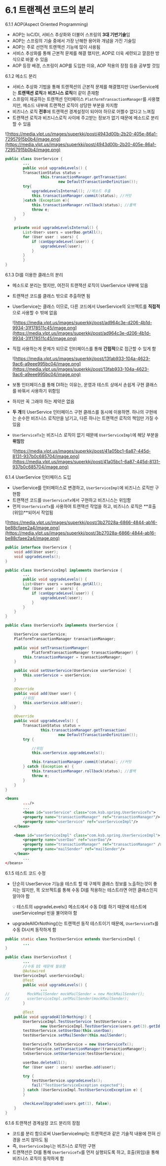 # 6.1 트랜젝션 코드의 분리

6.1.1 AOP(Aspect Oriented Programming)

- AOP는 IoC/DI, 서비스 추상화와 더불어 스프링의 **3대 기반기술**임
- AOP는 스프링의 기술 중에서 가장 난해한 용어와 개념을 가진 기술임
- AOP는 주로 선언적 트랜잭션 기능에 많이 사용됨
- 서비스 추상화를 통해 근본적 문제를 해결 했지만, AOP로 더욱 세련되고 깔끔한 방식으로 바꿀 수 있음
- AOP 등장 배경, 스프링이 AOP를 도입한 이유, AOP 적용의 장점 등을 공부할 것임

6.1.2 메소드 분리

- 서비스 추상화 기법을 통해 트랜잭션의 근본적 문제를 해결했지만 UserService에는 **트랜잭션 로직**과 **비즈니스 로직**이 같이 존재함
- 스프링이 제공하는 트랜잭션 인터페이스 `PlatformTransactionManager`를 사용했지만, 메소드 내부에 트랜잭션 로직이 상당한 부분을 차지함
- 비즈니스 로직 **전후**에 트랜잭션 경계설정이 되어야 하므로 어쩔수 없다고 느껴짐
- 트랜잭션 로직과 비즈니스로직 사이에 주고받는 정보가 없기 때문에 메소드로 분리할 수 있음

![https://media.vlpt.us/images/superkkj/post/4943d00b-2b20-405e-86a1-72957915b0b4/image.png](https://media.vlpt.us/images/superkkj/post/4943d00b-2b20-405e-86a1-72957915b0b4/image.png)

```java
public class UserService {
		...
		public void upgradeLevels() {
        TransactionStatus status =
                this.transactionManager.getTransaction(
                        new DefaultTransactionDefinition());
        try{
            upgradeLevelsInternal(); //메소드 추출
            this.transactionManager.commit(status); //커밋
        }catch (Exception e){
            this.transactionManager.rollback(status); //롤백
            throw e;
        }
    }

    private void upgradeLevelsInternal() {
        List<User> users = userDao.getAll();
        for (User user : users) {
            if (canUpgradeLevel(user)) {
                upgradeLevel(user);
            }
        }
		}
}
```

6.1.3 DI를 이용한 클래스의 분리

- 메소드로 분리는 했지만, 여전히 트랜잭션 로직이 UserService 내부에 있음
- 트랜잭션 코드를 클래스 밖으로 추출하면 됨
- UserService는 클래스 이므로, 다른 코드에서 UserService의 오브젝트를 **직접적**으로 사용할 수 밖에 없음
    
    ![https://media.vlpt.us/images/superkkj/post/ad964c3e-d206-4b1d-9934-31f178511c45/image.png](https://media.vlpt.us/images/superkkj/post/ad964c3e-d206-4b1d-9934-31f178511c45/image.png)
    
- 직접 사용하는게 문제가 되므로 인터페이스를 통해 **간접적**으로 접근할 수 있게 함
    
    ![https://media.vlpt.us/images/superkkj/post/13fab933-104a-4623-9ac6-a9eee995bc04/image.png](https://media.vlpt.us/images/superkkj/post/13fab933-104a-4623-9ac6-a9eee995bc04/image.png)
    
- 보통 인터페이스를 통해 DI하는 이유는, 운영과 테스트 상에서 손쉽게 구현 클래스를 바꿔서 사용하기 위함임
- 하지만 꼭 그래야 하는 제약은 없음
- **두 개**의 UserService 인터페이스 구현 클래스를 동시에 이용하면. 하나의 구현에는 순수한 비즈니스 로직만을 남기고, 다른 하나는 트랜잭션 로직의 책임만 가질 수 있음
- `UserServiceTx`는 비즈니스 로직이 없기 때문에 `UserServiceImpl`에 해당 부분을 **위임**함
    
    ![https://media.vlpt.us/images/superkkj/post/41a05bc1-6a87-445d-8131-937b0c685704/image.png](https://media.vlpt.us/images/superkkj/post/41a05bc1-6a87-445d-8131-937b0c685704/image.png)
    

6.1.4 UserService 인터페이스 도입

- UserService를 인터페이스로 변경하고, `UserServiceImpl`에 비즈니스 로직만 구현함
- 트랜잭션 코드를 `UserServiceTx`에서 구현하고 비즈니스는 위임함
- 먼저 `UserServiceTx`를 사용하여 트랜잭션 작업을 하고, 비즈니스 로직은 **호출(위임)**되어서 작업됨

![https://media.vlpt.us/images/superkkj/post/3b27028a-6866-4844-ab16-be88cfaee2a4/image.png](https://media.vlpt.us/images/superkkj/post/3b27028a-6866-4844-ab16-be88cfaee2a4/image.png)

```java
public interface UserService {
    void add(User user);
    void upgradeLevels();
}

public class UserServiceImpl implements UserService {
		...
		public void upgradeLevels() {
        List<User> users = userDao.getAll();
        for (User user : users) {
            if (canUpgradeLevel(user)) {
                upgradeLevel(user);
            }
        }
    }
}

public class UserServiceTx implements UserService {

    UserService userService;
    PlatformTransactionManager transactionManager;

    public void setTransactionManager(
            PlatformTransactionManager transactionManager) {
        this.transactionManager = transactionManager;
    }

    public void setUserService(UserService userService) {
        this.userService = userService;
    }

    @Override
    public void add(User user) {
        //위임
        this.userService.add(user);
    }

    @Override
    public void upgradeLevels() {
        TransactionStatus status =
                this.transactionManager.getTransaction(
                        new DefaultTransactionDefinition());
        try {

            //위임
            this.userService.upgradeLevels();

            this.transactionManager.commit(status); //커밋
        } catch (Exception e) {
            this.transactionManager.rollback(status); //롤백
            throw e;
        }
    }
}
```

```xml
<beans
		.../>
		...
		<bean id="userService" class="com.ksb.spring.UserServiceTx">
        <property name="transactionManager" ref="transactionManager"/>
        <property name="userService" ref="userServiceImpl"/>
    </bean>

    <bean id="userServiceImpl" class="com.ksb.spring.UserServiceImpl">
        <property name="userDao" ref="userDao"/>
        <property name="transactionManager" ref="transactionManager" />
        <property name="mailSender" ref="mailSender"/>
    </bean>
		...
</beans>
```

6.1.5 테스트 코드 수정

- 단순히 UserService 기능을 테스트 할 때 구체적 클래스 정보를 노출하는것이 좋지는 않지만, 목 오브젝트를 통해 수동 DI를 적용하는 테스트라면 어떤 클래스인지 알아야 함
    
    <aside>
    💡 테스트의 upgradeLevels() 메소드에서 수동 DI를 하기 때문에 테스트에 userServiceImpl 빈을 불어와야 함
    
    </aside>
    
- upgradeAllOrNothing()는 트랜잭션 동작 테스트이기 때문에, `UserServiceTx`를 수동 DI시켜 동작하게 함

```java
public static class TestUserService extends UserServiceImpl {
		...
}

public class UserServiceTest {
		...
		//수동 DI 때문에 필요함
		@Autowired
    UserServiceImpl userServiceImpl;
		@Test
		public void upgradeLevels() {
				...
//        MockMailSender mockMailSender = new MockMailSender();
//        userServiceImpl.setMailSender(mockMailSender);
		}

		@Test
    public void upgradeAllOrNothing() {
        UserServiceImpl.TestUserService testUserService =
                new UserServiceImpl.TestUserService(users.get(3).getId());
        testUserService.setUserDao(this.userDao);
        testUserService.setMailSender(this.mailSender);

        UserServiceTx txUserService = new UserServiceTx();
        txUserService.setTransactionManager(transactionManager);
        txUserService.setUserService(testUserService);

        userDao.deleteAll();
        for (User user : users) userDao.add(user);

        try {
            testUserService.upgradeLevels();
            fail("TestUserServiceException expected");
        } catch (UserServiceImpl.TestUserServiceException e) {
        }

        checkLevelUpgraded(users.get(1), false);
    }
}

```

6.1.6 트랜잭션 경계설정 코드 분리의 장점

- 코드를 분리 함으로써 UserServiceImpl는 트랜잭션과 같은 기술적 내용에 전혀 신경을 쓰지 않아도 됨
- 즉, `UserServiceImpl`는 비즈니스 로직만 구현
- 트랜잭션은 DI를 통해 `UserServiceTx`를 먼저 실행되도록 하고, 호출(위임)을 통해 비즈니스 로직이 동작하게 함
